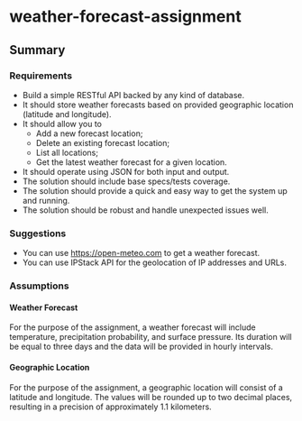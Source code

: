 # weather-forecast-assignment
## Summary
### Requirements
- Build a simple RESTful API backed by any kind of database.
- It should store weather forecasts based on provided geographic location (latitude and longitude).
- It should allow you to
	- Add a new forecast location;
	- Delete an existing forecast location;
	- List all locations;
	- Get the latest weather forecast for a given location.
- It should operate using JSON for both input and output.
- The solution should include base specs/tests coverage.
- The solution should provide a quick and easy way to get the system up and running.
- The solution should be robust and handle unexpected issues well.

### Suggestions
- You can use https://open-meteo.com to get a weather forecast.
- You can use IPStack API for the geolocation of IP addresses and URLs.

### Assumptions

#### Weather Forecast

For the purpose of the assignment, a weather forecast will include temperature, precipitation probability, and surface pressure. Its duration will be equal to three days and the data will be provided in hourly intervals.

#### Geographic Location

For the purpose of the assignment, a geographic location will consist of a latitude and longitude. The values will be rounded up to two decimal places, resulting in a precision of approximately 1.1 kilometers.
